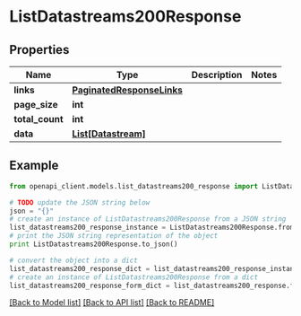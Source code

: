 # ListDatastreams200Response


## Properties
Name | Type | Description | Notes
------------ | ------------- | ------------- | -------------
**links** | [**PaginatedResponseLinks**](PaginatedResponseLinks.md) |  | 
**page_size** | **int** |  | 
**total_count** | **int** |  | 
**data** | [**List[Datastream]**](Datastream.md) |  | 

## Example

```python
from openapi_client.models.list_datastreams200_response import ListDatastreams200Response

# TODO update the JSON string below
json = "{}"
# create an instance of ListDatastreams200Response from a JSON string
list_datastreams200_response_instance = ListDatastreams200Response.from_json(json)
# print the JSON string representation of the object
print ListDatastreams200Response.to_json()

# convert the object into a dict
list_datastreams200_response_dict = list_datastreams200_response_instance.to_dict()
# create an instance of ListDatastreams200Response from a dict
list_datastreams200_response_form_dict = list_datastreams200_response.from_dict(list_datastreams200_response_dict)
```
[[Back to Model list]](../README.md#documentation-for-models) [[Back to API list]](../README.md#documentation-for-api-endpoints) [[Back to README]](../README.md)


